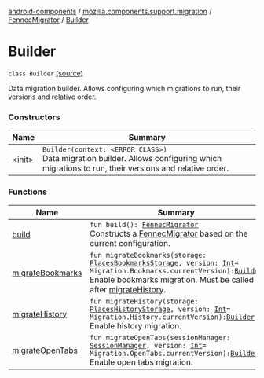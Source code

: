 [android-components](../../../index.md) / [mozilla.components.support.migration](../../index.md) / [FennecMigrator](../index.md) / [Builder](./index.md)

# Builder

`class Builder` [(source)](https://github.com/mozilla-mobile/android-components/blob/master/components/support/migration/src/main/java/mozilla/components/support/migration/FennecMigrator.kt#L80)

Data migration builder. Allows configuring which migrations to run, their versions and relative order.

### Constructors

| Name | Summary |
|---|---|
| [&lt;init&gt;](-init-.md) | `Builder(context: <ERROR CLASS>)`<br>Data migration builder. Allows configuring which migrations to run, their versions and relative order. |

### Functions

| Name | Summary |
|---|---|
| [build](build.md) | `fun build(): `[`FennecMigrator`](../index.md)<br>Constructs a [FennecMigrator](../index.md) based on the current configuration. |
| [migrateBookmarks](migrate-bookmarks.md) | `fun migrateBookmarks(storage: `[`PlacesBookmarksStorage`](../../../mozilla.components.browser.storage.sync/-places-bookmarks-storage/index.md)`, version: `[`Int`](https://kotlinlang.org/api/latest/jvm/stdlib/kotlin/-int/index.html)` = Migration.Bookmarks.currentVersion): `[`Builder`](./index.md)<br>Enable bookmarks migration. Must be called after [migrateHistory](migrate-history.md). |
| [migrateHistory](migrate-history.md) | `fun migrateHistory(storage: `[`PlacesHistoryStorage`](../../../mozilla.components.browser.storage.sync/-places-history-storage/index.md)`, version: `[`Int`](https://kotlinlang.org/api/latest/jvm/stdlib/kotlin/-int/index.html)` = Migration.History.currentVersion): `[`Builder`](./index.md)<br>Enable history migration. |
| [migrateOpenTabs](migrate-open-tabs.md) | `fun migrateOpenTabs(sessionManager: `[`SessionManager`](../../../mozilla.components.browser.session/-session-manager/index.md)`, version: `[`Int`](https://kotlinlang.org/api/latest/jvm/stdlib/kotlin/-int/index.html)` = Migration.OpenTabs.currentVersion): `[`Builder`](./index.md)<br>Enable open tabs migration. |
